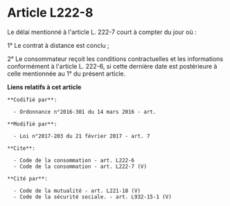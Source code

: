 # Article L222-8

Le délai mentionné à l'article L. 222-7 court à compter du jour où : 

1° Le contrat à distance est conclu ; 

2° Le consommateur reçoit les conditions contractuelles et les informations conformément à l'article L. 222-6, si cette
dernière date est postérieure à celle mentionnée au 1° du présent article.

**Liens relatifs à cet article**

	**Codifié par**:

	  - Ordonnance n°2016-301 du 14 mars 2016 - art.

	**Modifié par**:

	  - Loi n°2017-203 du 21 février 2017 - art. 7

	**Cite**:

	  - Code de la consommation - art. L222-6
	  - Code de la consommation - art. L222-7 (V)

	**Cité par**:

	  - Code de la mutualité - art. L221-18 (V)
	  - Code de la sécurité sociale. - art. L932-15-1 (V)
